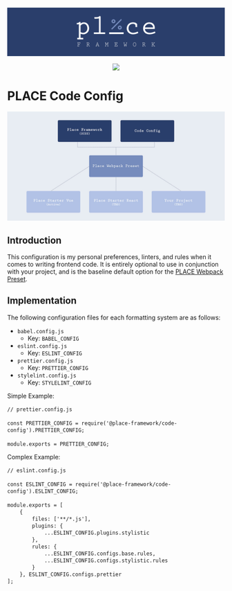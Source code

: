 ![PLACE Framework Header](https://raw.githubusercontent.com/valespring/place-framework/master/docs/logo-header.gif?sanitize=true)


<p align="center">
<a href="https://www.npmjs.com/package/place-framework" target="_blank">
    <img src="https://img.shields.io/npm/v/@place-framework/code-config?style=flat-square">
</a>
</p>



PLACE Code Config
====

![PLACE Framework Ecosystem Diagram](https://raw.githubusercontent.com/valespring/place-framework/master/docs/ecosystem-diagram.jpg?sanitize=true)

## Introduction

This configuration is my personal preferences, linters, and rules when it comes to writing frontend code. It is entirely optional to use in conjunction with your project, and is the baseline default option for the [PLACE Webpack Preset](https://www.npmjs.com/package/@place-framework/place-webpack-preset).

## Implementation

The following configuration files for each formatting system are as follows:

- `babel.config.js` 
	- Key: `BABEL_CONFIG`
- `eslint.config.js`
	- Key: `ESLINT_CONFIG`
- `prettier.config.js`
	- Key: `PRETTIER_CONFIG`
- `stylelint.config.js`
	- Key: `STYLELINT_CONFIG`

Simple Example:

```
// prettier.config.js

const PRETTIER_CONFIG = require('@place-framework/code-config').PRETTIER_CONFIG;

module.exports = PRETTIER_CONFIG;
```

Complex Example:

```
// eslint.config.js

const ESLINT_CONFIG = require('@place-framework/code-config').ESLINT_CONFIG;

module.exports = [
	{
		files: ['**/*.js'],
		plugins: {
			...ESLINT_CONFIG.plugins.stylistic
		},
		rules: {
			...ESLINT_CONFIG.configs.base.rules,
			...ESLINT_CONFIG.configs.stylistic.rules
		}
	}, ESLINT_CONFIG.configs.prettier
];
```

